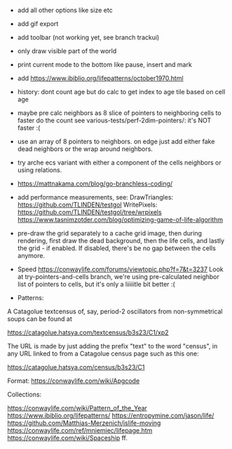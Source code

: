 - add all other options like size etc
- add gif export
- add toolbar (not working yet, see branch trackui)
- only draw visible part of the world
- print current mode to the bottom like pause, insert and mark
- add https://www.ibiblio.org/lifepatterns/october1970.html
- history: dont count age but do calc to get index to age tile based on cell age
- maybe pre calc neighbors as 8 slice of pointers to neighboring cells to faster do the count
  see various-tests/perf-2dim-pointers/: it's NOT faster :(
- use an array of 8 pointers to neighbors. on edge just add either fake dead neighbors or the wrap around neighbors.
- try arche ecs variant with either a component of the cells neighbors or using relations.
- https://mattnakama.com/blog/go-branchless-coding/
- add performance measurements, see:
  DrawTriangles: https://github.com/TLINDEN/testgol
  WritePixels:   https://github.com/TLINDEN/testgol/tree/wrpixels
https://www.tasnimzotder.com/blog/optimizing-game-of-life-algorithm
- pre-draw the grid separately to a cache grid image, then during
  rendering, first draw the dead background, then the life cells, and
  lastly the grid - if enabled. If disabled, there's be no gap between
  the cells anymore.
- Speed
  https://conwaylife.com/forums/viewtopic.php?f=7&t=3237
  Look at try-pointers-and-cells branch, we're using pre-calculated
  neighbor list of pointers to cells, but it's only a liiiiitle bit
  better :(


- Patterns:

A   Catagolue   textcensus   of,  say,   period-2   oscillators   from
non-symmetrical soups can be found at

https://catagolue.hatsya.com/textcensus/b3s23/C1/xp2

The URL is made by just adding the prefix "text" to the word "census",
in any URL linked to from a Catagolue census page such as this one:

https://catagolue.hatsya.com/census/b3s23/C1

Format:
https://conwaylife.com/wiki/Apgcode


Collections:

https://conwaylife.com/wiki/Pattern_of_the_Year
https://www.ibiblio.org/lifepatterns/
https://entropymine.com/jason/life/
https://github.com/Matthias-Merzenich/jslife-moving
https://conwaylife.com/ref/mniemiec/lifepage.htm
https://conwaylife.com/wiki/Spaceship ff.
